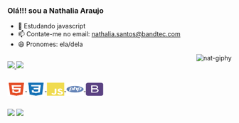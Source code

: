 ### Olá!!! sou a Nathalia Araujo
<link rel="stylesheet" href="https://cdn.jsdelivr.net/gh/devicons/devicon@latest/devicon.min.css">

- 🌱 Estudando javascript
- 📫 Contate-me no email: nathalia.santos@bandtec.com
- 😄 Pronomes: ela/dela
<img align="right" alt="nat-giphy" src="https://discord.com/channels/755155070269784084/755155070269784087/885034857254768680">
 



##
<div>
  <a href="https://github.com/devnataraujo">
  <img height=180em src="https://github-readme-stats.vercel.app/api?username=devnataraujo&count_private=true&show_icons=true&theme=nightowl"/>
  <img height=180em src="https://github-readme-stats.vercel.app/api/top-langs/?username=devnataraujo&layout=compact&theme=nightowl"/>
</div>
  
  
 ##
<div>
  <img align="center" alt="nat-html" height="30" width="40" src="https://raw.githubusercontent.com/devicons/devicon/master/icons/html5/html5-plain.svg">
  <img align="center" alt="nat-css" height="30" width="40" src="https://raw.githubusercontent.com/devicons/devicon/master/icons/css3/css3-plain.svg">
  <img align="center" alt="nat-js" height="30" width="40" src="https://raw.githubusercontent.com/devicons/devicon/master/icons/javascript/javascript-plain.svg">
  <img align="center" alt="nat-php" height="30" width="40" src="https://raw.githubusercontent.com/devicons/devicon/master/icons/php/php-plain.svg">
  <img align="center" alt="nat-bootstrap" height="30" width="40" src="https://raw.githubusercontent.com/devicons/devicon/master/icons/bootstrap/bootstrap-plain.svg">
 
</div>
  
 ##
  <div>
    <a href="https://www.instagram.com/devnataraujo/"><img src="https://img.shields.io/badge/Instagram-E4405F?style=for-the-badge&logo=instagram&logoColor=white"></a>
    <a href="https://www.linkedin.com/in/devnathalia/"><img src="https://img.shields.io/badge/LinkedIn-0077B5?style=for-the-badge&logo=linkedin&logoColor=white"></a>
  </div>
